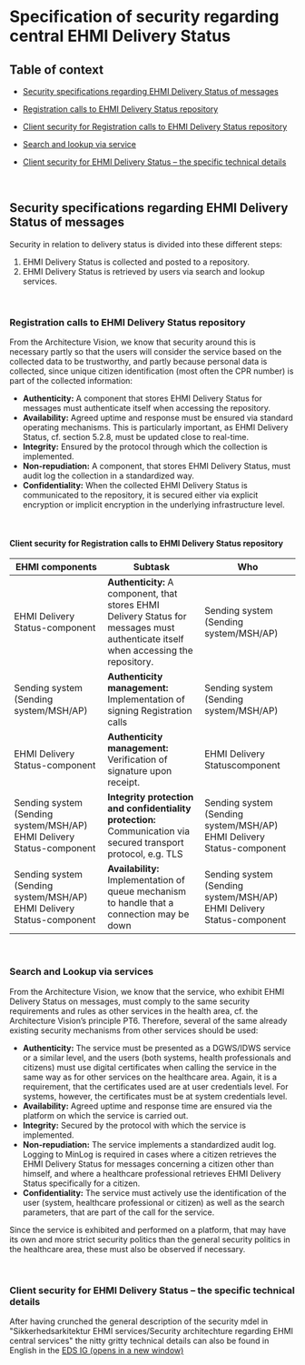 # Specification of security regarding central EHMI Delivery Status

## Table of context

- [Security specifications regarding EHMI Delivery Status of messages](#security-specifications-regarding-ehmi-delivery-status-of-messages)

- [Registration calls  to EHMI Delivery Status repository](#submission-to-ehmi-delivery-service-repository)

- [Client security for Registration calls  to EHMI Delivery Status repository](#client-security-for-ehmi-delivery-status---submission)

- [Search and lookup via service](#search-and-lookup-via-services)

- [Client security for EHMI Delivery Status – the specific technical details](#client-security-for-ehmi-delivery-status--the-specific-technical-details)

<br/> 

## Security specifications regarding EHMI Delivery Status of messages

Security in relation to delivery status is divided into these different steps: 

1. EHMI Delivery Status is collected and posted to a repository.
2. EHMI Delivery Status is retrieved by users via search and lookup services.

<br/> 

### Registration calls  to EHMI Delivery Status repository

From the Architecture Vision, we know that security around this is necessary partly so that the users will consider the service based on the collected data to be trustworthy, and partly because personal data is collected, since unique citizen identification (most often the CPR number) is part of the collected information: 

-   **Authenticity:** A component that stores EHMI Delivery Status for messages must authenticate itself when accessing the repository. 
-   **Availability:** Agreed uptime and response must be ensured via standard operating mechanisms. This is particularly important, as EHMI Delivery Status, cf. section 5.2.8, must be updated close to real-time. 
-   **Integrity:** Ensured by the protocol through which the collection is implemented.
-   **Non-repudiation:** A component, that stores EHMI Delivery Status, must audit log the collection in a standardized way.
-   **Confidentiality:** When the collected EHMI Delivery Status is communicated to the repository, it is secured either via explicit encryption or implicit encryption in the underlying infrastructure level.

<br/> 

#### Client security for Registration calls  to EHMI Delivery Status repository

| **EHMI components**                                                         | **Subtask**                                                                                                                       | **Who**                                                                    |
|------------------------------------------------------------------------------|-------------------------------------------------------------------------------------------------------------------------------------|-----------------------------------------------------------------------------|
| EHMI Delivery Status-component                                                 | **Authenticity:** A component, that stores EHMI Delivery Status for messages must authenticate itself when accessing the repository.  | Sending system (Sending system/MSH/AP)                             |
| Sending system (Sending system/MSH/AP)                              | **Authenticity management:** Implementation of signing Registration calls                                                            | Sending system (Sending system/MSH/AP)                             |
| EHMI Delivery Status-component                                                 | **Authenticity management:** Verification of signature upon receipt.                                                              | EHMI Delivery Statuscomponent                                                 |
| Sending system (Sending system/MSH/AP) EHMI Delivery Status-component | **Integrity protection and confidentiality protection:** Communication via secured transport protocol, e.g. TLS                              | Sending system (Sending system/MSH/AP) EHMI Delivery Status-component |
| Sending system (Sending system/MSH/AP) EHMI Delivery Status-component | **Availability:** Implementation of queue mechanism to handle that a connection may be down                                  | Sending system (Sending system/MSH/AP) EHMI Delivery Status-component |

<br/> 

### Search and Lookup via services

From the Architecture Vision, we know that the service, who exhibit EHMI Delivery Status on messages, must comply to the same security requirements and rules as other services in the health area, cf. the Architecture Vision’s principle PT6. Therefore, several of the same already existing security mechanisms from other services should be used:

-   **Authenticity:** The service must be presented as a DGWS/IDWS service or a similar level, and the users (both systems, health professionals and citizens) must use digital certificates when calling the service in the same way as for other services on the healthcare area. Again, it is a requirement, that the certificates used are at user credentials level. For systems, however, the certificates must be at system credentials level.
-   **Availability:** Agreed uptime and response time are ensured via the platform on which the service is carried out.
-   **Integrity:** Secured by the protocol with which the service is implemented.
-   **Non-repudiation:** The service implements a standardized audit log. Logging to MinLog is required in cases where a citizen retrieves the EHMI Delivery Status for messages concerning a citizen other than himself, and where a healthcare professional retrieves EHMI Delivery Status specifically for a citizen.
-   **Confidentiality:** The service must actively use the identification of the user (system, healthcare professional or citizen) as well as the search parameters, that are part of the call for the service.

Since the service is exhibited and performed on a platform, that may have its own and more strict security politics than the general security politics in the healthcare area, these must also be observed if necessary.

<br/> 

### Client security for EHMI Delivery Status – the specific technical details

After having crunched the general description of the security mdel in "Sikkerhedsarkitektur EHMI services/Security architechture regarding EHMI central services" the nitty gritty technical details can also be found in English in the <a href="https://build.fhir.org/ig/medcomdk/dk-ehmi-eds/security-EDS-english.html" target="_blank">EDS IG (opens in a new window)</a>